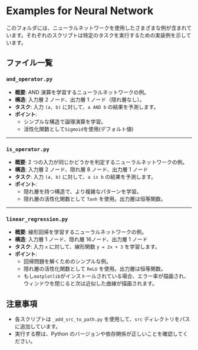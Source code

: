# Examples for Neural Network

このフォルダには、ニューラルネットワークを使用したさまざまな例が含まれています。それぞれのスクリプトは特定のタスクを実行するための実装例を示しています。

## ファイル一覧

### `and_operator.py`
- **概要**: AND 演算を学習するニューラルネットワークの例。
- **構造**: 入力層 2 ノード、出力層 1 ノード（隠れ層なし）。
- **タスク**: 入力 `(a, b)` に対して、`a AND b` の結果を予測します。
- **ポイント**:
  - シンプルな構造で論理演算を学習。
  - 活性化関数として`Sigmoid`を使用(デフォルト値)

---

### `is_operator.py`
- **概要**: 2 つの入力が同じかどうかを判定するニューラルネットワークの例。
- **構造**: 入力層 2 ノード、隠れ層 8 ノード、出力層 1 ノード
- **タスク**: 入力 `(a, b)` に対して、`a is b` の結果を予測します。
- **ポイント**:
  - 隠れ層を持つ構造で、より複雑なパターンを学習。
  - 隠れ層の活性化関数として `Tanh` を使用。出力層は恒等関数。

---

### `linear_regression.py`
- **概要**: 線形回帰を学習するニューラルネットワークの例。
- **構造**: 入力層 1 ノード、隠れ層 16ノード、出力層 1 ノード
- **タスク**: 入力 `x` に対して、線形関数 `y = 2x + 3` を学習します。
- **ポイント**:
  - 回帰問題を解くためのシンプルな例。
  - 隠れ層の活性化関数として `ReLU` を使用。出力層は恒等関数。
  - もし`matplotlib`がインストールされている場合、エラー率が描画され、ウィンドウを閉じると次は近似した曲線が描画されます。

## 注意事項
- 各スクリプトは `_add_src_to_path.py` を使用して、`src` ディレクトリをパスに追加しています。
- 実行する際は、Python のバージョンや依存関係が正しいことを確認してください。

